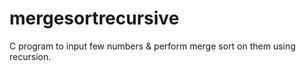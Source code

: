 # mergesortrecursive
C program to input few numbers &amp; perform merge sort on them using recursion.
